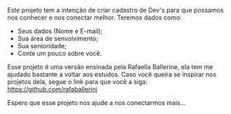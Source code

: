 Este projeto tem a intenção de criar cadastro de Dev's para que possamos nos conhecer e nos conectar melhor.
Teremos dados como:
- Seus dados (Nome e E-mail);
- Sua área de senvolvimento;
- Sua senioridade;
- Conte um pouco sobre você.

Esse projeto é uma versão ensinada pela Rafaella Ballerine, ela tem me ajudado bastante a voltar aos estudos. Caso você queira se inspirar nos projetos dela, segue o link para que você a siga:
https://github.com/rafaballerini

Espero que esse projeto nos ajude a nos conectarmos mais...